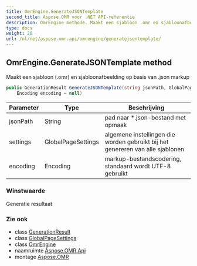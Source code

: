 ```yaml
---
title: OmrEngine.GenerateJSONTemplate
second_title: Aspose.OMR voor .NET API-referentie
description: OmrEngine methode. Maakt een sjabloon .omr en sjabloonafbeelding op basis van .json markup
type: docs
weight: 20
url: /nl/net/aspose.omr.api/omrengine/generatejsontemplate/
---
```

## OmrEngine.GenerateJSONTemplate method

Maakt een sjabloon (.omr) en sjabloonafbeelding op basis van .json markup

```csharp
public GenerationResult GenerateJSONTemplate(string jsonPath, GlobalPageSettings settings = null, 
    Encoding encoding = null)
```

| Parameter | Type | Beschrijving |
| --- | --- | --- |
| jsonPath | String | pad naar *.json-bestand met opmaak |
| settings | GlobalPageSettings | algemene instellingen die worden gebruikt bij het genereren van alle sjablonen |
| encoding | Encoding | markup-bestandscodering, standaard wordt UTF-8 gebruikt |

### Winstwaarde

Generatie resultaat

### Zie ook

* class [GenerationResult](../../../aspose.omr.generation/generationresult/)
* class [GlobalPageSettings](../../../aspose.omr.generation/globalpagesettings/)
* class [OmrEngine](../)
* naamruimte [Aspose.OMR.Api](../../omrengine/)
* montage [Aspose.OMR](../../../)


